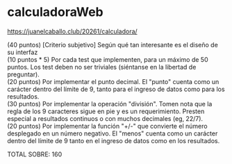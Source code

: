 # calculadoraWeb

https://juanelcaballo.club/20261/calculadora/ <br />

(40 puntos) [Criterio subjetivo] Según qué tan interesante es el diseño de su interfaz <br />
(10 puntos * 5) Por cada test que implementen, para un máximo de 50 puntos. Los test deben no ser triviales (siéntanse en la libertad de preguntar). <br />
(20 puntos) Por implementar el punto decimal. El "punto" cuenta como un carácter dentro del límite de 9, tanto para el ingreso de datos como para los resultados. <br />
(30 puntos) Por implementar la operación "división". Tomen nota que la regla de los 9 caracteres sigue en pie y es un requerimiento. Presten especial a resultados continuos o con muchos decimales (eg, 22/7). <br />
(20 puntos) Por implementar la función "+/-"  que convierte el número desplegado en un número negativo. El "menos" cuenta como un carácter dentro del límite de 9 tanto en el ingreso de datos como en los resultados. <br />

TOTAL SOBRE: 160
